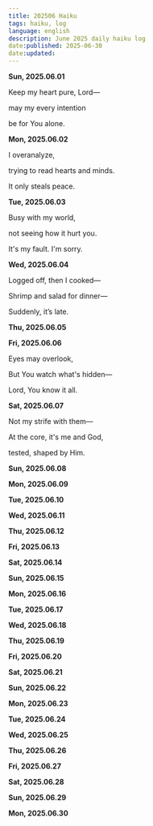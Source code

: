 ```yaml
---
title: 202506 Haiku
tags: haiku, log
language: english
description: June 2025 daily haiku log
date:published: 2025-06-30
date:updated:
---
```


**Sun, 2025.06.01**

Keep my heart pure, Lord—

may my every intention

be for You alone.


**Mon, 2025.06.02**

I overanalyze,

trying to read hearts and minds.

It only steals peace.


**Tue, 2025.06.03**

Busy with my world,

not seeing how it hurt you.

It's my fault. I'm sorry.


**Wed, 2025.06.04**

Logged off, then I cooked—

Shrimp and salad for dinner—

Suddenly, it’s late.


**Thu, 2025.06.05**

**Fri, 2025.06.06**

Eyes may overlook,

But You watch what's hidden—

Lord, You know it all.


**Sat, 2025.06.07**

Not my strife with them—

At the core, it's me and God,

tested, shaped by Him.


**Sun, 2025.06.08**

**Mon, 2025.06.09**

**Tue, 2025.06.10**

**Wed, 2025.06.11**

**Thu, 2025.06.12**

**Fri, 2025.06.13**

**Sat, 2025.06.14**

**Sun, 2025.06.15**

**Mon, 2025.06.16**

**Tue, 2025.06.17**

**Wed, 2025.06.18**

**Thu, 2025.06.19**

**Fri, 2025.06.20**

**Sat, 2025.06.21**

**Sun, 2025.06.22**

**Mon, 2025.06.23**

**Tue, 2025.06.24**

**Wed, 2025.06.25**

**Thu, 2025.06.26**

**Fri, 2025.06.27**

**Sat, 2025.06.28**

**Sun, 2025.06.29**

**Mon, 2025.06.30**
